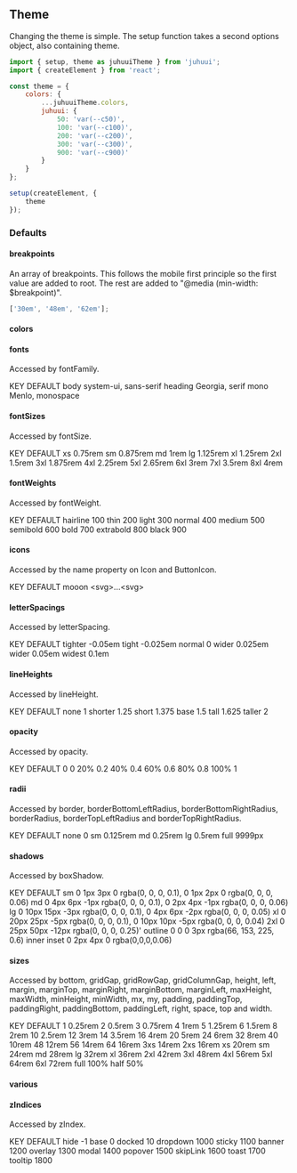 ## Theme

Changing the theme is simple. The setup function takes a second options object, also containing theme.

```javascript
import { setup, theme as juhuuiTheme } from 'juhuui';
import { createElement } from 'react';

const theme = {
	colors: {
		...juhuuiTheme.colors,
		juhuui: {
			50: 'var(--c50)',
			100: 'var(--c100)',
			200: 'var(--c200)',
			300: 'var(--c300)',
			900: 'var(--c900)'
		}
	}
};

setup(createElement, {
	theme
});
```

### Defaults

#### breakpoints

An array of breakpoints. This follows the mobile first principle so the first value are added to root. The rest are added to "@media (min-width: \$breakpoint)".

```js
['30em', '48em', '62em'];
```

#### colors

#### fonts

Accessed by fontFamily.

<TableBox>
  <tr>
    <th>KEY</th>
    <th>DEFAULT</th>
  </tr>
  <tr>
    <th>body</th>
    <th>system-ui, sans-serif</th>
  </tr>
  <tr>
    <th>heading</th>
    <th>Georgia, serif</th>
  </tr>
  <tr>
    <th>mono</th>
    <th>Menlo, monospace</th>
  </tr>
</TableBox>

#### fontSizes

Accessed by fontSize.

<TableBox>
  <tr>
    <th>KEY</th>
    <th>DEFAULT</th>
  </tr>
  <tr>
    <th>xs</th>
    <th>0.75rem</th>
  </tr>
  <tr>
    <th>sm</th>
    <th>0.875rem</th>
  </tr>
  <tr>
    <th>md</th>
    <th>1rem</th>
  </tr>
  <tr>
    <th>lg</th>
    <th>1.125rem</th>
  </tr>
  <tr>
    <th>xl</th>
    <th>1.25rem</th>
  </tr>
  <tr>
    <th>2xl</th>
    <th>1.5rem</th>
  </tr>
  <tr>
    <th>3xl</th>
    <th>1.875rem</th>
  </tr>
  <tr>
    <th>4xl</th>
    <th>2.25rem</th>
  </tr>
  <tr>
    <th>5xl</th>
    <th>2.65rem</th>
  </tr>
  <tr>
    <th>6xl</th>
    <th>3rem</th>
  </tr>
  <tr>
    <th>7xl</th>
    <th>3.5rem</th>
  </tr>
  <tr>
    <th>8xl</th>
    <th>4rem</th>
  </tr>
</TableBox>

#### fontWeights

Accessed by fontWeight.

<TableBox>
  <tr>
    <th>KEY</th>
    <th>DEFAULT</th>
  </tr>
  <tr>
    <th>hairline</th>
    <th>100</th>
  </tr>
  <tr>
    <th>thin</th>
    <th>200</th>
  </tr>
  <tr>
    <th>light</th>
    <th>300</th>
  </tr>
  <tr>
    <th>normal</th>
    <th>400</th>
  </tr>
  <tr>
    <th>medium</th>
    <th>500</th>
  </tr>
  <tr>
    <th>semibold</th>
    <th>600</th>
  </tr>
  <tr>
    <th>bold</th>
    <th>700</th>
  </tr>
  <tr>
    <th>extrabold</th>
    <th>800</th>
  </tr>
  <tr>
    <th>black</th>
    <th>900</th>
  </tr>
</TableBox>

#### icons

Accessed by the name property on Icon and ButtonIcon.

<TableBox>
  <tr>
    <th>KEY</th>
    <th>DEFAULT</th>
  </tr>
  <tr>
    <th>mooon</th>
    <th>&lt;svg&gt;...&lt;svg&gt;</th>
  </tr>
</TableBox>

#### letterSpacings

Accessed by letterSpacing.

<TableBox>
  <tr>
    <th>KEY</th>
    <th>DEFAULT</th>
  </tr>
  <tr>
    <th>tighter</th>
    <th>-0.05em</th>
  </tr>
  <tr>
    <th>tight</th>
    <th>-0.025em</th>
  </tr>
  <tr>
    <th>normal</th>
    <th>0</th>
  </tr>
  <tr>
    <th>wider</th>
    <th>0.025em</th>
  </tr>
  <tr>
    <th>wider</th>
    <th>0.05em</th>
  </tr>
  <tr>
    <th>widest</th>
    <th>0.1em</th>
  </tr>
</TableBox>

#### lineHeights

Accessed by lineHeight.

<TableBox>
  <tr>
    <th>KEY</th>
    <th>DEFAULT</th>
  </tr>
  <tr>
    <th>none</th>
    <th>1</th>
  </tr>
  <tr>
    <th>shorter</th>
    <th>1.25</th>
  </tr>
  <tr>
    <th>short</th>
    <th>1.375</th>
  </tr>
  <tr>
    <th>base</th>
    <th>1.5</th>
  </tr>
  <tr>
    <th>tall</th>
    <th>1.625</th>
  </tr>
  <tr>
    <th>taller</th>
    <th>2</th>
  </tr>
</TableBox>

#### opacity

Accessed by opacity.

<TableBox>
  <tr>
    <th>KEY</th>
    <th>DEFAULT</th>
  </tr>
  <tr>
    <th>0</th>
    <th>0</th>
  </tr>
  <tr>
    <th>20%</th>
    <th>0.2</th>
  </tr>
  <tr>
    <th>40%</th>
    <th>0.4</th>
  </tr>
  <tr>
    <th>60%</th>
    <th>0.6</th>
  </tr>
  <tr>
    <th>80%</th>
    <th>0.8</th>
  </tr>
  <tr>
    <th>100%</th>
    <th>1</th>
  </tr>
</TableBox>

#### radii

Accessed by border, borderBottomLeftRadius, borderBottomRightRadius, borderRadius, borderTopLeftRadius and borderTopRightRadius.

<TableBox>
  <tr>
    <th>KEY</th>
    <th>DEFAULT</th>
  </tr>
  <tr>
    <th>none</th>
    <th>0</th>
  </tr>
  <tr>
    <th>sm</th>
    <th>0.125rem</th>
  </tr>
  <tr>
    <th>md</th>
    <th>0.25rem</th>
  </tr>
  <tr>
    <th>lg</th>
    <th>0.5rem</th>
  </tr>
  <tr>
    <th>full</th>
    <th>9999px</th>
  </tr>
</TableBox>

#### shadows

Accessed by boxShadow.

<TableBox>
  <tr>
    <th>KEY</th>
    <th>DEFAULT</th>
  </tr>
  <tr>
    <th>sm</th>
    <th>0 1px 3px 0 rgba(0, 0, 0, 0.1), 0 1px 2px 0 rgba(0, 0, 0, 0.06)</th>
  </tr>
  <tr>
    <th>md</th>
    <th>0 4px 6px -1px rgba(0, 0, 0, 0.1), 0 2px 4px -1px rgba(0, 0, 0, 0.06)</th>
  </tr>
  <tr>
    <th>lg</th>
    <th>0 10px 15px -3px rgba(0, 0, 0, 0.1), 0 4px 6px -2px rgba(0, 0, 0, 0.05)</th>
  </tr>
  <tr>
    <th>xl</th>
    <th>0 20px 25px -5px rgba(0, 0, 0, 0.1), 0 10px 10px -5px rgba(0, 0, 0, 0.04)</th>
  </tr>
  <tr>
    <th>2xl</th>
    <th>0 25px 50px -12px rgba(0, 0, 0, 0.25)'</th>
  </tr>
  <tr>
    <th>outline</th>
    <th>0 0 0 3px rgba(66, 153, 225, 0.6)</th>
  </tr>
  <tr>
    <th>inner</th>
    <th>inset 0 2px 4px 0 rgba(0,0,0,0.06)</th>
  </tr>
</TableBox>

#### sizes

Accessed by bottom, gridGap, gridRowGap, gridColumnGap, height, left, margin, marginTop, marginRight, marginBottom, marginLeft, maxHeight, maxWidth, minHeight, minWidth, mx, my, padding, paddingTop, paddingRight, paddingBottom, paddingLeft, right, space, top and width.

<TableBox>
  <tr>
    <th>KEY</th>
    <th>DEFAULT</th>
  </tr>
  <tr>
    <th>1</th>
    <th>0.25rem</th>
  </tr>
  <tr>
    <th>2</th>
    <th>0.5rem</th>
  </tr>
  <tr>
    <th>3</th>
    <th>0.75rem</th>
  </tr>
  <tr>
    <th>4</th>
    <th>1rem</th>
  </tr>
  <tr>
    <th>5</th>
    <th>1.25rem</th>
  </tr>
  <tr>
    <th>6</th>
    <th>1.5rem</th>
  </tr>
  <tr>
    <th>8</th>
    <th>2rem</th>
  </tr>
  <tr>
    <th>10</th>
    <th>2.5rem</th>
  </tr>
  <tr>
    <th>12</th>
    <th>3rem</th>
  </tr>
  <tr>
    <th>14</th>
    <th>3.5rem</th>
  </tr>
  <tr>
    <th>16</th>
    <th>4rem</th>
  </tr>
  <tr>
    <th>20</th>
    <th>5rem</th>
  </tr>
  <tr>
    <th>24</th>
    <th>6rem</th>
  </tr>
  <tr>
    <th>32</th>
    <th>8rem</th>
  </tr>
  <tr>
    <th>40</th>
    <th>10rem</th>
  </tr>
  <tr>
    <th>48</th>
    <th>12rem</th>
  </tr>
  <tr>
    <th>56</th>
    <th>14rem</th>
  </tr>
  <tr>
    <th>64</th>
    <th>16rem</th>
  </tr>
  <tr>
    <th>3xs</th>
    <th>14rem</th>
  </tr>
  <tr>
    <th>2xs</th>
    <th>16rem</th>
  </tr>
  <tr>
    <th>xs</th>
    <th>20rem</th>
  </tr>
  <tr>
    <th>sm</th>
    <th>24rem</th>
  </tr>
  <tr>
    <th>md</th>
    <th>28rem</th>
  </tr>
  <tr>
    <th>lg</th>
    <th>32rem</th>
  </tr>
  <tr>
    <th>xl</th>
    <th>36rem</th>
  </tr>
  <tr>
    <th>2xl</th>
    <th>42rem</th>
  </tr>
  <tr>
    <th>3xl</th>
    <th>48rem</th>
  </tr>
  <tr>
    <th>4xl</th>
    <th>56rem</th>
  </tr>
  <tr>
    <th>5xl</th>
    <th>64rem</th>
  </tr>
  <tr>
    <th>6xl</th>
    <th>72rem</th>
  </tr>
  <tr>
    <th>full</th>
    <th>100%</th>
  </tr>
  <tr>
    <th>half</th>
    <th>50%</th>
  </tr>
</TableBox>

#### various

#### zIndices

Accessed by zIndex.

<TableBox>
  <tr>
    <th>KEY</th>
    <th>DEFAULT</th>
  </tr>
  <tr>
    <th>hide</th>
    <th>-1</th>
  </tr>
  <tr>
    <th>base</th>
    <th>0</th>
  </tr>
  <tr>
    <th>docked</th>
    <th>10</th>
  </tr>
  <tr>
    <th>dropdown</th>
    <th>1000</th>
  </tr>
  <tr>
    <th>sticky</th>
    <th>1100</th>
  </tr>
  <tr>
    <th>banner</th>
    <th>1200</th>
  </tr>
  <tr>
    <th>overlay</th>
    <th>1300</th>
  </tr>
  <tr>
    <th>modal</th>
    <th>1400</th>
  </tr>
  <tr>
    <th>popover</th>
    <th>1500</th>
  </tr>
  <tr>
    <th>skipLink</th>
    <th>1600</th>
  </tr>
  <tr>
    <th>toast</th>
    <th>1700</th>
  </tr>
  <tr>
    <th>tooltip</th>
    <th>1800</th>
  </tr>
</TableBox>
